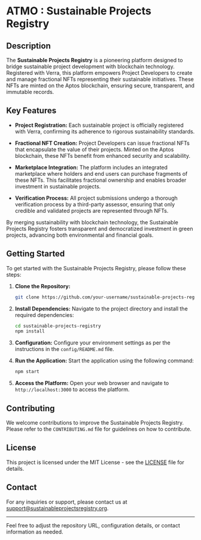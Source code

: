 # ATMO : Sustainable Projects Registry

## Description

The **Sustainable Projects Registry** is a pioneering platform designed to bridge sustainable project development with blockchain technology. Registered with Verra, this platform empowers Project Developers to create and manage fractional NFTs representing their sustainable initiatives. These NFTs are minted on the Aptos blockchain, ensuring secure, transparent, and immutable records.

## Key Features

- **Project Registration:** Each sustainable project is officially registered with Verra, confirming its adherence to rigorous sustainability standards.

- **Fractional NFT Creation:** Project Developers can issue fractional NFTs that encapsulate the value of their projects. Minted on the Aptos blockchain, these NFTs benefit from enhanced security and scalability.

- **Marketplace Integration:** The platform includes an integrated marketplace where holders and end users can purchase fragments of these NFTs. This facilitates fractional ownership and enables broader investment in sustainable projects.

- **Verification Process:** All project submissions undergo a thorough verification process by a third-party assessor, ensuring that only credible and validated projects are represented through NFTs.

By merging sustainability with blockchain technology, the Sustainable Projects Registry fosters transparent and democratized investment in green projects, advancing both environmental and financial goals.

## Getting Started

To get started with the Sustainable Projects Registry, please follow these steps:

1. **Clone the Repository:**
   ```bash
   git clone https://github.com/your-username/sustainable-projects-registry.git
   ```

2. **Install Dependencies:**
   Navigate to the project directory and install the required dependencies:
   ```bash
   cd sustainable-projects-registry
   npm install
   ```

3. **Configuration:**
   Configure your environment settings as per the instructions in the `config/README.md` file.

4. **Run the Application:**
   Start the application using the following command:
   ```bash
   npm start
   ```

5. **Access the Platform:**
   Open your web browser and navigate to `http://localhost:3000` to access the platform.

## Contributing

We welcome contributions to improve the Sustainable Projects Registry. Please refer to the `CONTRIBUTING.md` file for guidelines on how to contribute.

## License

This project is licensed under the MIT License - see the [LICENSE](LICENSE) file for details.

## Contact

For any inquiries or support, please contact us at [support@sustainableprojectsregistry.org](mailto:support@sustainableprojectsregistry.org).

---

Feel free to adjust the repository URL, configuration details, or contact information as needed.
